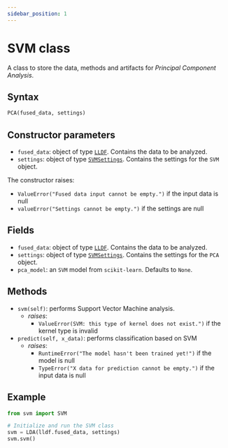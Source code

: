 ```yaml
---
sidebar_position: 1
---
```


# SVM class

A class to store the data, methods and artifacts for _Principal Component Analysis_.

## Syntax

```python
PCA(fused_data, settings)
```

## Constructor parameters

- `fused_data`: object of type [`LLDF`](../lldf/lldf.md). Contains the data to be analyzed.
- `settings`: object of type [`SVMSettings`](./svmsettings.md). Contains the settings for
  the `SVM` object.

The constructor raises:
- `ValueError("Fused data input cannot be empty.")` if the input data is null
- `valueError("Settings cannot be empty.")` if the settings are null

## Fields

- `fused_data`: object of type [`LLDF`](../lldf/lldf.md). Contains the data to be analyzed.
- `settings`: object of type [`SVMSettings`](./svmsettings.md). Contains the settings for
  the `PCA` object. 
- `pca_model`: an `SVM` model from `scikit-learn`. Defaults to `None`.

## Methods

- `svm(self)`: performs Support Vector Machine analysis.
  - *raises*:
    - `ValueError(SVM: this type of kernel does not exist.")` if the kernel type is invalid
- `predict(self, x_data)`: performs classification based on SVM
  - *raises*:
    - `RuntimeError("The model hasn't been trained yet!")` if the model is null
    -  `TypeError("X data for prediction cannot be empty.")` if the input data is null

## Example

```python
from svm import SVM

# Initialize and run the SVM class
svm = LDA(lldf.fused_data, settings)
svm.svm()
```
